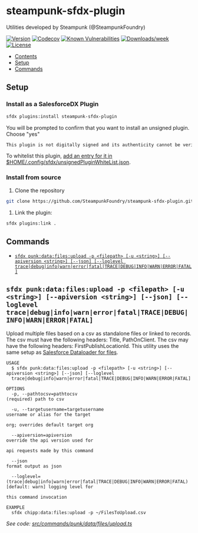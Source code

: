 # steampunk-sfdx-plugin

Utilities developed by Steampunk (@SteampunkFoundry)

[![Version](https://img.shields.io/npm/v/chipp-sfdx-plugins.svg)](https://npmjs.org/package/steampunk-sfdx-plugin)
[![Codecov](https://codecov.io/gh/ctchipps/chipp-sfdx-plugins/branch/master/graph/badge.svg)](https://codecov.io/gh/ctchipps/steampunk-sfdx-plugin)
[![Known Vulnerabilities](https://snyk.io/test/github/ctchipps/chipp-sfdx-plugins/badge.svg)](https://snyk.io/test/github/steampunk-sfdx-plugin)
[![Downloads/week](https://img.shields.io/npm/dw/chipp-sfdx-plugins.svg)](https://npmjs.org/package/steampunk-sfdx-plugin)
[![License](https://img.shields.io/npm/l/chipp-sfdx-plugins.svg)](https://github.com/SteampunkFoundry/steampunk-sfdx-plugin/blob/master/package.json)

<!-- toc -->
* [Contents](#contents)
* [Setup](#setup)
* [Commands](#commands)
<!-- tocstop -->

<!-- install -->
## Setup

### **Install as a SalesforceDX Plugin**

```bash  
sfdx plugins:install steampunk-sfdx-plugin
```

You will be prompted to confirm that you want to install an unsigned plugin. Choose "yes"

```bash
This plugin is not digitally signed and its authenticity cannot be verified. Continue installation y/n?: y
```

To whitelist this plugin, [add an entry for it in $HOME/.config/sfdx/unsignedPluginWhiteList.json](https://developer.salesforce.com/blogs/2017/10/salesforce-dx-cli-plugin-update.html).

### **Install from source**

1. Clone the repository

```bash  
git clone https://github.com/SteampunkFoundry/steampunk-sfdx-plugin.git
```

1. Link the plugin:

```bash
sfdx plugins:link .
```

## Commands

<!-- commands -->
* [`sfdx punk:data:files:upload -p <filepath> [-u <string>] [--apiversion <string>] [--json] [--loglevel trace|debug|info|warn|error|fatal|TRACE|DEBUG|INFO|WARN|ERROR|FATAL]`](#sfdx-punkdatafilesupload--p-filepath--u-string---apiversion-string---json---loglevel-tracedebuginfowarnerrorfataltracedebuginfowarnerrorfatal)

## `sfdx punk:data:files:upload -p <filepath> [-u <string>] [--apiversion <string>] [--json] [--loglevel trace|debug|info|warn|error|fatal|TRACE|DEBUG|INFO|WARN|ERROR|FATAL]`

Upload multiple files based on a csv as standalone files or linked to records. The csv must have the following headers: Title, PathOnClient. The csv may have the following headers: FirstPublishLocationId. This utility uses the same setup as [Salesforce Dataloader for files](https://help.salesforce.com/articleView?id=000314772&type=1&mode=1).

```
USAGE
  $ sfdx punk:data:files:upload -p <filepath> [-u <string>] [--apiversion <string>] [--json] [--loglevel 
  trace|debug|info|warn|error|fatal|TRACE|DEBUG|INFO|WARN|ERROR|FATAL]

OPTIONS
  -p, --pathtocsv=pathtocsv                                                         (required) path to csv

  -u, --targetusername=targetusername                                               username or alias for the target
                                                                                    org; overrides default target org

  --apiversion=apiversion                                                           override the api version used for
                                                                                    api requests made by this command

  --json                                                                            format output as json

  --loglevel=(trace|debug|info|warn|error|fatal|TRACE|DEBUG|INFO|WARN|ERROR|FATAL)  [default: warn] logging level for
                                                                                    this command invocation

EXAMPLE
  sfdx chipp:data:files:upload -p ~/FilesToUpload.csv
```

_See code: [src/commands/punk/data/files/upload.ts](https://github.com/SteampunkFoundry/steampunk-sfdx-plugin/steampunk-sfdx-plugin/blob/v0.0.1/src/commands/punk/data/files/upload.ts)_
<!-- commandsstop -->
